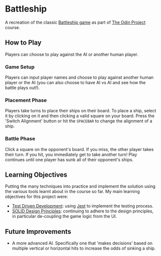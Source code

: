 # Battleship

A recreation of the classic [Battleship game](<https://en.wikipedia.org/wiki/Battleship_(game)>) as part of [The Odin Project](https://www.theodinproject.com/lessons/node-path-javascript-battleship) course.

## How to Play

Players can choose to play against the AI or another human player.

### Game Setup

Players can input player names and choose to play against another human player or the AI (you can also choose to have AI vs AI and see how the battle plays out!).

### Placement Phase

Players take turns to place their ships on their board. To place a ship, select it by clicking on it and then clicking a valid square on your board. Press the 'Switch Alignment' button or hit the `SPACEBAR` to change the alignment of a ship.

### Battle Phase

Click a square on the opponent's board. If you miss, the other player takes their turn. If you hit, you immediately get to take another turn! Play continues until one player has sunk all of their opponent's ships.

## Learning Objectives

Putting the many techniques into practice and implement the solution using the various tools learnt about in the course so far. My main learning objectives for this project were:

-   [Test Driven Development](https://en.wikipedia.org/wiki/Test-driven_development): using [Jest](https://jestjs.io/) to implement the testing process.
-   [SOLID Design Principles](https://en.wikipedia.org/wiki/SOLID): continuing to adhere to the design principles, in particular de-coupling the game logic from the UI.

## Future Improvements

-   A more advanced AI. Specifically one that 'makes decisions' based on multiple vertical or horizontal hits to increase the odds of sinking a ship.
